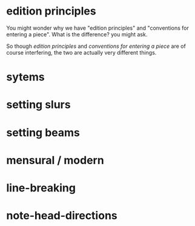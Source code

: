 # edition principles

You might wonder why we have "edition principles" and "conventions for entering a piece". What is the difference? you might ask. 


So though *edition principles* and *conventions for entering a piece* are of course interfering, the two are actually very different things.

# sytems

# setting slurs

# setting beams

# mensural / modern

# line-breaking

# note-head-directions


